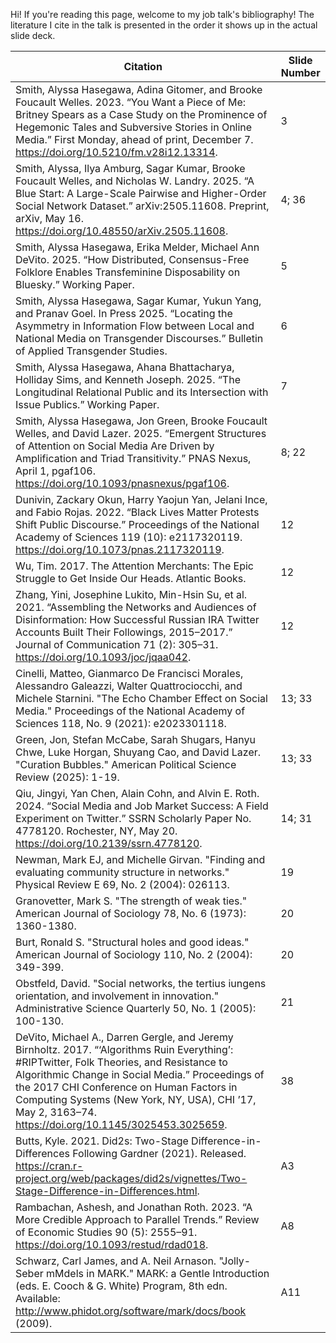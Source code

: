 Hi! If you're reading this page, welcome to my job talk's bibliography! The literature I cite in the talk is presented in the order it shows up in the actual slide deck. 

| Citation   |  Slide Number    |  
| ---------- | ---- | 
| Smith, Alyssa Hasegawa, Adina Gitomer, and Brooke Foucault Welles. 2023. “You Want a Piece of Me: Britney Spears as a Case Study on the Prominence of Hegemonic Tales and Subversive Stories in Online Media.” First Monday, ahead of print, December 7. https://doi.org/10.5210/fm.v28i12.13314. | 3 |
| Smith, Alyssa, Ilya Amburg, Sagar Kumar, Brooke Foucault Welles, and Nicholas W. Landry. 2025. “A Blue Start: A Large-Scale Pairwise and Higher-Order Social Network Dataset.” arXiv:2505.11608. Preprint, arXiv, May 16. https://doi.org/10.48550/arXiv.2505.11608. | 4; 36 |
| Smith, Alyssa Hasegawa, Erika Melder, Michael Ann DeVito. 2025. “How Distributed, Consensus-Free Folklore Enables Transfeminine Disposability on Bluesky.” Working Paper. | 5 |
| Smith, Alyssa Hasegawa, Sagar Kumar, Yukun Yang, and Pranav Goel. In Press 2025. “Locating the Asymmetry in Information Flow between Local and National Media on Transgender Discourses.” Bulletin of Applied Transgender Studies. | 6 |
| Smith, Alyssa Hasegawa, Ahana Bhattacharya, Holliday Sims, and Kenneth Joseph. 2025. “The Longitudinal Relational Public and its Intersection with Issue Publics.” Working Paper. | 7 |
| Smith, Alyssa Hasegawa, Jon Green, Brooke Foucault Welles, and David Lazer. 2025. “Emergent Structures of Attention on Social Media Are Driven by Amplification and Triad Transitivity.” PNAS Nexus, April 1, pgaf106. https://doi.org/10.1093/pnasnexus/pgaf106. | 8; 22 |
| Dunivin, Zackary Okun, Harry Yaojun Yan, Jelani Ince, and Fabio Rojas. 2022. “Black Lives Matter Protests Shift Public Discourse.” Proceedings of the National Academy of Sciences 119 (10): e2117320119. https://doi.org/10.1073/pnas.2117320119. | 12 | 
| Wu, Tim. 2017. The Attention Merchants: The Epic Struggle to Get Inside Our Heads. Atlantic Books. | 12 |
| Zhang, Yini, Josephine Lukito, Min-Hsin Su, et al. 2021. “Assembling the Networks and Audiences of Disinformation: How Successful Russian IRA Twitter Accounts Built Their Followings, 2015–2017.” Journal of Communication 71 (2): 305–31. https://doi.org/10.1093/joc/jqaa042. | 12 |
| Cinelli, Matteo, Gianmarco De Francisci Morales, Alessandro Galeazzi, Walter Quattrociocchi, and Michele Starnini. "The Echo Chamber Effect on Social Media." Proceedings of the National Academy of Sciences 118, No. 9 (2021): e2023301118. | 13; 33 | 
| Green, Jon, Stefan McCabe, Sarah Shugars, Hanyu Chwe, Luke Horgan, Shuyang Cao, and David Lazer. "Curation Bubbles." American Political Science Review (2025): 1-19. | 13; 33 |
| Qiu, Jingyi, Yan Chen, Alain Cohn, and Alvin E. Roth. 2024. “Social Media and Job Market Success: A Field Experiment on Twitter.” SSRN Scholarly Paper No. 4778120. Rochester, NY, May 20. https://doi.org/10.2139/ssrn.4778120. | 14; 31 |
| Newman, Mark EJ, and Michelle Girvan. "Finding and evaluating community structure in networks." Physical Review E 69, No. 2 (2004): 026113. | 19 |
| Granovetter, Mark S. "The strength of weak ties." American Journal of Sociology 78, No. 6 (1973): 1360-1380.| 20 |
| Burt, Ronald S. "Structural holes and good ideas." American Journal of Sociology 110, No. 2 (2004): 349-399.| 20 | 
| Obstfeld, David. "Social networks, the tertius iungens orientation, and involvement in innovation." Administrative Science Quarterly 50, No. 1 (2005): 100-130.| 21 |
| DeVito, Michael A., Darren Gergle, and Jeremy Birnholtz. 2017. “‘Algorithms Ruin Everything’: #RIPTwitter, Folk Theories, and Resistance to Algorithmic Change in Social Media.” Proceedings of the 2017 CHI Conference on Human Factors in Computing Systems (New York, NY, USA), CHI ’17, May 2, 3163–74. https://doi.org/10.1145/3025453.3025659. | 38 | 
| Butts, Kyle. 2021. Did2s: Two-Stage Difference-in-Differences Following Gardner (2021). Released. https://cran.r-project.org/web/packages/did2s/vignettes/Two-Stage-Difference-in-Differences.html. | A3 | 
| Rambachan, Ashesh, and Jonathan Roth. 2023. “A More Credible Approach to Parallel Trends.” Review of Economic Studies 90 (5): 2555–91. https://doi.org/10.1093/restud/rdad018. | A8 |
| Schwarz, Carl James, and A. Neil Arnason. "Jolly-Seber mMdels in MARK." MARK: a Gentle Introduction (eds. E. Cooch & G. White) Program, 8th edn. Available: http://www.phidot.org/software/mark/docs/book (2009). | A11 | 


